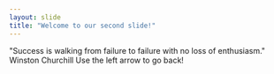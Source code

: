 ```yaml
---
layout: slide
title: "Welcome to our second slide!"
---
```

"Success is walking from failure to failure with no loss of enthusiasm." Winston Churchill
Use the left arrow to go back!
